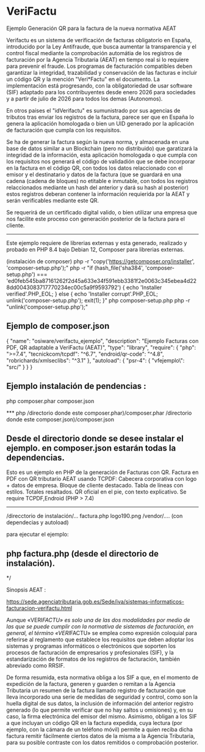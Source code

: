 # VeriFactu
Ejemplo Generación QR para la factura de la nueva normativa AEAT

Verifactu es un sistema de verificación de facturas obligatorio en España, introducido por la Ley Antifraude, que busca aumentar la transparencia y el control fiscal mediante la comprobación automátia de los registros de facturación por la Agencia Tributaria (AEAT) en tiempo real si lo requiere para prevenir el fraude. Los programas de facturación compatibles deben garantizar la integridad, trazabilidad y conservación de las facturas e incluir un código QR y la mención "Veri*Factu" en el documento. La implementación está progresando, con la obligatoriedad de usar software (SIF) adaptado para los contribuyentes desde enero 2026 para sociedades y a partir de julio de 2026 para todos los demas (Autonomos).

En otros paises el "idVerifactu" es sumunistrado por sus agencias de tributos tras enviar los registros de la factura, parece ser que en España lo genera la aplicación homologada o bien un UID generado por la aplicación de facturación que cumpla con los requisitos.

Se ha de generar la factura según la nueva norma, y almacenada en una base de datos similar a un Blockchain (pero no distribuido) que garatizará la integridad de la información, esta aplicación homologada o que cumpla con los requisitos nos generará el código de validadión que se debe incorporar en la factura en el código QR, con todos los datos relaccionado con el emisor y el destinatario y datos de la factura (que se guardará en una cadena (cadena de bloques) no etitable e inmutable, con todos los registros relaccionados mediante un hash del anterior y dará su hash al posterior) estos registros deberan contener la información requierida por la AEAT y serán verificables mediante este QR.

Se requerirá de un certificado digital valido, o bien utilizar una empresa que nos facilite este proceso con generación posterior de la factura para el cliente.

------------------------------------------------
Este ejemplo requiere de librerias externas y esta generado, realizado y probado en PHP 8.4 bajo Debian 12, Composer para librerias externas.

(instalación de composer)
php -r "copy('https://getcomposer.org/installer', 'composer-setup.php');"
php -r "if (hash_file('sha384', 'composer-setup.php') === 'ed0feb545ba87161262f2d45a633e34f591ebb3381f2e0063c345ebea4d228dd0043083717770234ec00c5a9f9593792') { echo 'Installer verified'.PHP_EOL; } else { echo 'Installer corrupt'.PHP_EOL; unlink('composer-setup.php'); exit(1); }"
php composer-setup.php
php -r "unlink('composer-setup.php');"

Ejemplo de composer.json
------------------------
{
  "name": "osiware/verifactu_ejemplo",
  "description": "Ejemplo Facturas con PDF, QR adaptable a VeriFactu (AEAT)",
  "type": "library",
  "require": {
    "php": ">=7.4",
    "tecnickcom/tcpdf": "^6.7",
    "endroid/qr-code": "^4.8",
    "robrichards/xmlseclibs": "^3.1"
  },
  "autoload": {
    "psr-4": {
      "vfejemplo\\": "src/"
    }
  }
}

Ejemplo instalación de pendencias :
----------------------------------
php composer.phar composer.json 

*** php /directorio donde este composer.phar)/composer.phar /directorio donde este composer.json)/composer.json

Desde el directorio donde se desee instalar el ejemplo.
en composer.json estarán todas la dependencias. 
-------------------------------------------------------------
Esto es un ejemplo en PHP de la generación de Facturas con QR.
Factura en PDF con QR tributario AEAT usando TCPDF:
Cabecera corporativa con logo + datos de empresa.
Bloque de cliente destacado.
Tabla de líneas con estilos.
Totales resaltados.
QR oficial en el pie, con texto explicativo.
Se require TCPDF,Endroid (PHP > 7.4)

--------------------------------------------------------------
/direcctorio de instalación/...
factura.php
logo190.png
/vendor/.... (con dependecias y autoload)

para ejecutar el ejemplo:

php factura.php (desde el directorio de instalación).
---------------------------------------------------------------
*/

Sinopsis AEAT :

https://sede.agenciatributaria.gob.es/Sede/iva/sistemas-informaticos-facturacion-verifactu.html

Aunque «VERI*FACTU» es solo una de las dos modalidades por medio de las que se puede cumplir con la normativa de sistemas de facturación, en general, 
el término «VERI*FACTU» se emplea como expresión coloquial para referirse al reglamento que establece los requisitos que deben adoptar los sistemas 
y programas informáticos o electrónicos que soporten los procesos de facturación de empresarios y profesionales (SIF), 
y la estandarización de formatos de los registros de facturación, también abreviado como RRSIF.

De forma resumida, esta normativa obliga a los SIF a que, en el momento de expedición de la factura, generen y guarden o remitan a la Agencia Tributaria
un resumen de la factura llamado registro de facturación que lleva incorporado una serie de medidas de seguridad y control, como son la huella digital de sus datos, 
la inclusión de información del anterior registro generado (lo que permite verificar que no hay saltos u omisiones) y, en su caso, 
la firma electrónica del emisor del mismo. Asimismo, obligan a los SIF a que incluyan un código QR en la factura expedida, cuya lectura 
(por ejemplo, con la cámara de un teléfono móvil) permite a quien reciba dicha factura remitir fácilmente ciertos datos de la misma a la Agencia Tributaria, 
para su posible contraste con los datos remitidos o comprobación posterior.


